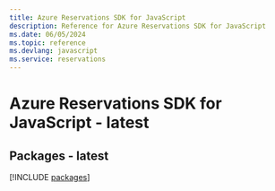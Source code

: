 ```yaml
---
title: Azure Reservations SDK for JavaScript
description: Reference for Azure Reservations SDK for JavaScript
ms.date: 06/05/2024
ms.topic: reference
ms.devlang: javascript
ms.service: reservations
---
```

# Azure Reservations SDK for JavaScript - latest
## Packages - latest
[!INCLUDE [packages](reservations-index.md)]